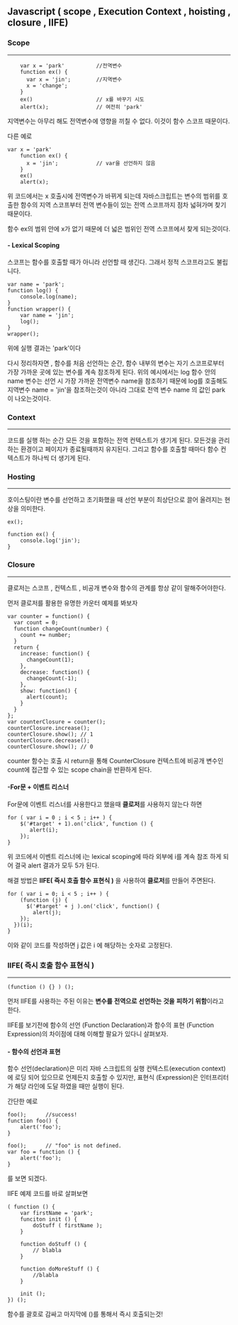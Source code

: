 ## Javascript ( scope , Execution Context , hoisting , closure , IIFE)

### Scope

---

```
	var x = 'park'		    //전역변수
	function ex() {
	  var x = 'jin';		//지역변수
	  x = 'change';
	}
	ex()					// x를 바꾸기 시도
	alert(x);				// 여전히 'park'

```

지역변수는 아무리 해도 전역변수에 영향을 끼칠 수 없다. 이것이 함수 스코프 때문이다.

다른 예로

```
var x = 'park'
	function ex() {
	  x = 'jin';			// var을 선언하지 않음
	}
	ex()
	alert(x);

```

위 코드에서는 x 호출시에 전역변수가 바뀌게 되는데 자바스크립트는 변수의 범위를 호출한 함수의 지역 스코프부터 전역 변수들이 있는 전역 스코프까지 점차 넓혀가며 찾기 때문이다.

함수 ex의 범위 안에 x가 없기 때문에 더 넓은 범위인 전역 스코프에서 찾게 되는것이다.



#### - Lexical Scoping

스코프는 함수를 호출할 때가 아니라 선언할 때 생긴다. 그래서 정적 스코프라고도 불립니다.

```
var name = 'park';
function log() {
	console.log(name);
}
function wrapper() {
	var name = 'jin';
	log();
}
wrapper();

```

위에 실행 결과는 'park'이다 

다시 정리하자면 , 함수를 처음 선언하는 순간, 함수 내부의 변수는 자기 스코프로부터 가장 가까운 곳에 있는 변수를 계속 참조하게 된다. 위의 예시에서는 log 함수 안의 name 변수는 선언 시 가장 가까운 전역변수 name을 참조하기 때문에 log를 호출해도 지역변수 name = 'jin'을 참조하는것이 아니라 그대로 전역 변수 name 의 값인 park이 나오는것이다.



### Context

---

코드를 실행 하는 순간 모든 것을 포함하는 전역 컨텍스트가 생기게 된다. 모든것을 관리 하는 환경이고 페이지가 종료될때까지 유지된다. 그리고 함수를 호출할 때마다 함수 컨텍스트가 하나씩 더 생기게 된다.



### Hosting

---

호이스팅이란 변수를 선언하고 초기화했을 때 선언 부분이 최상단으로 끌어 올려지는 현상을 의미한다.



```
ex();

function ex() {
    console.log('jin');
}
```



### Closure

---

클로저는 스코프 , 컨텍스트 , 비공개 변수와 함수의 관계를 항상 같이 말해주어야한다.

먼저 클로저를 활용한 유명한 카운터 예제를 봐보자

```
var counter = function() {
  var count = 0;
  function changeCount(number) {
    count += number;
  }
  return {
    increase: function() {
      changeCount(1);
    },
    decrease: function() {
      changeCount(-1);
    },
    show: function() {
      alert(count);
    }
  }
};
var counterClosure = counter();   
counterClosure.increase();
counterClosure.show(); // 1
counterClosure.decrease();
counterClosure.show(); // 0

```

counter 함수는 호출 시 return을 통해 CounterClosure 컨텍스트에 비공개 변수인 count에 접근할 수 있는 scope chain을 반환하게 된다.



####  -For문 + 이벤트 리스너

For문에 이벤트 리스너를 사용한다고 했을때 **클로저**를 사용하지 않는다 하면

```
for ( var i = 0 ; i < 5 ; i++ ) {
	$('#target' + 1).on('click', function () {
	   alert(i);
	});
}
```

위 코드에서 이벤트 리스너에 i는 lexical scoping에 따라 외부에 i를 계속 참조 하게 되어 결국 alert 결과가 모두 5가 된다.

해결 방법은 **IIFE( 즉시 호출 함수 표현식 )** 을 사용하여 **클로저**를 만들어 주면된다.

```
for ( var i = 0; i < 5 ; i++ ) {
	(function (j) {
	  $('#target' + j ).on('click', function() {
		alert(j);
	});
  })(i);
}

```

이와 같이 코드를 작성하면 j 값은 i 에 해당하는 숫자로 고정된다.



### IIFE( 즉시 호출 함수 표현식 )

---

```
(function () {} ) ();
```

먼저 IIFE를 사용하는 주된 이유는 **변수를** **전역으로** **선언하는** **것을** **피하기** **위함**이라고 한다.



IIFE를 보기전에 함수의 선언 (Function Declaration)과 함수의 표현 (Function Expression)의 차이점에 대해 이해할 팔요가 있다니 살펴보자.

#### - 함수의 선언과 표현

함수 선언(declaration)은 미리 자바 스크립트의 실행 컨텍스트(execution context)에 로딩 되어 있으므로 언제든지 호출할 수 있지만, 표현식 (Expression)은 인터프리터가 해당 라인에 도달 하였을 때만 실행이 된다. 



간단한 예로 

```
foo();		//success!
function foo() {
	alert('foo');
}

foo();		// "foo" is not defined.
var foo = function () {
	alert('foo');
}
```

를 보면 되겠다.



IIFE 예제 코드를 바로 살펴보면

```
( function () { 
	var firstName = 'park';
	funciton init () {
		doStuff ( firstName );
	}

	function doStuff () {
		// blabla
	}
	
	function doMoreStuff () {
		//blabla
	}

	init ();
}) ();

```

함수를 괄호로 감싸고 마지막에 ()를 통해서 즉시 호출되는것!

